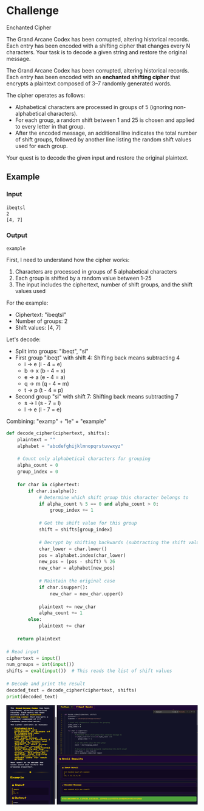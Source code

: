 # Challenge
Enchanted Cipher

The Grand Arcane Codex has been corrupted, altering historical records. Each entry has been encoded with a shifting cipher that changes every N characters. Your task is to decode a given string and restore the original message.

The Grand Arcane Codex has been corrupted, altering historical records. Each entry has been encoded with an **enchanted shifting cipher** that encrypts a plaintext composed of 3–7 randomly generated words.

The cipher operates as follows:

- Alphabetical characters are processed in groups of 5 (ignoring non-alphabetical characters).
- For each group, a random shift between 1 and 25 is chosen and applied to every letter in that group.
- After the encoded message, an additional line indicates the total number of shift groups, followed by another line listing the random shift values used for each group.

Your quest is to decode the given input and restore the original plaintext.

## Example

### Input

```
ibeqtsl
2
[4, 7]
```

### Output
```
example
```

First, I need to understand how the cipher works:

1. Characters are processed in groups of 5 alphabetical characters
2. Each group is shifted by a random value between 1-25
3. The input includes the ciphertext, number of shift groups, and the shift values used

For the example:

- Ciphertext: "ibeqtsl"
- Number of groups: 2
- Shift values: [4, 7]

Let's decode:

- Split into groups: "ibeqt", "sl"
- First group "ibeqt" with shift 4: Shifting back means subtracting 4
    - i → e (i - 4 = e)
    - b → x (b - 4 = x)
    - e → a (e - 4 = a)
    - q → m (q - 4 = m)
    - t → p (t - 4 = p)
- Second group "sl" with shift 7: Shifting back means subtracting 7
    - s → l (s - 7 = l)
    - l → e (l - 7 = e)

Combining: "examp" + "le" = "example"

```python
def decode_cipher(ciphertext, shifts):
    plaintext = ""
    alphabet = "abcdefghijklmnopqrstuvwxyz"
    
    # Count only alphabetical characters for grouping
    alpha_count = 0
    group_index = 0
    
    for char in ciphertext:
        if char.isalpha():
            # Determine which shift group this character belongs to
            if alpha_count % 5 == 0 and alpha_count > 0:
                group_index += 1
            
            # Get the shift value for this group
            shift = shifts[group_index]
            
            # Decrypt by shifting backwards (subtracting the shift value)
            char_lower = char.lower()
            pos = alphabet.index(char_lower)
            new_pos = (pos - shift) % 26
            new_char = alphabet[new_pos]
            
            # Maintain the original case
            if char.isupper():
                new_char = new_char.upper()
                
            plaintext += new_char
            alpha_count += 1
        else:
            plaintext += char
    
    return plaintext

# Read input
ciphertext = input()
num_groups = int(input())
shifts = eval(input())  # This reads the list of shift values

# Decode and print the result
decoded_text = decode_cipher(ciphertext, shifts)
print(decoded_text)
```

![](assets/Pasted%20image%2020250324173235.png)
